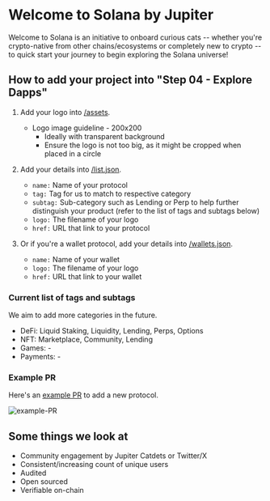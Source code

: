 # Welcome to Solana by Jupiter

Welcome to Solana is an initiative to onboard curious cats -- whether you're 
crypto-native from other chains/ecosystems or completely new to crypto -- to 
quick start your journey to begin exploring the Solana universe!

## How to add your project into "Step 04 - Explore Dapps"

1. Add your logo into [/assets](https://github.com/jup-ag/welcome-partners/tree/main/assets).
   - Logo image guideline - 200x200
       - Ideally with transparent background
       - Ensure the logo is not too big, as it might be cropped when placed in a circle

2. Add your details into [/list.json](https://github.com/jup-ag/welcome-partners/blob/main/list.json).
   - `name:` Name of your protocol
   - `tag:` Tag for us to match to respective category
   - `subtag:` Sub-category such as Lending or Perp to help further distinguish your product (refer to the list of tags and subtags below)
   - `logo:` The filename of your logo
   - `href:` URL that link to your protocol
   
3. Or if you're a wallet protocol, add your details into [/wallets.json](https://github.com/jup-ag/welcome-partners/blob/main/wallets.json).
   - `name:` Name of your wallet
   - `logo:` The filename of your logo
   - `href:` URL that link to your wallet
  
### Current list of tags and subtags
We aim to add more categories in the future.
- DeFi: Liquid Staking, Liquidity, Lending, Perps, Options
- NFT: Marketplace, Community, Lending
- Games: -
- Payments: -

### Example PR
Here's an [example PR](https://github.com/jup-ag/welcome-partners/pull/3) to add a new protocol.

![example-PR](/assets/welcometosolana1.jpg)

## Some things we look at
- Community engagement by Jupiter Catdets or Twitter/X
- Consistent/increasing count of unique users
- Audited
- Open sourced
- Verifiable on-chain
